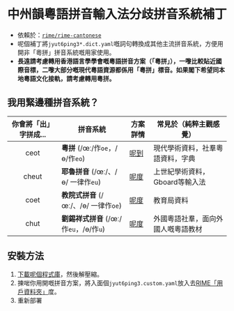 # 中州韻粵語拼音輸入法分歧拼音系統補丁
* 依賴於：[`rime/rime-cantonese`](github.com/rime/rime-cantonese)
* 呢個補丁將`jyut6ping3*.dict.yaml`嘅詞句轉換成其他主流拼音系統，方便用開非「粵拼」拼音系統嘅用家使用。
* **長遠請考慮轉用香港語言學學會嘅粵語拼音方案（「粵拼」），一嚟比較貼近國際音標，二嚟大部分嘅現代粵語資源都係用「粵拼」標音。如果閣下希望同本地粵語文化接軌，請考慮轉用粵拼。**

## 我用緊邊種拼音系統？
 你會將「出」字拼成... | 拼音系統  | 方案詳情 | 常見於（純粹主觀感覺）
 :-------------: | ------------- | --------- | --------
 ceot       | **粵拼** (/œː/作`oe`，/ɵ/作`eo`)| [呢到](https://zh.wikipedia.org/zh-hk/%E9%A6%99%E6%B8%AF%E8%AA%9E%E8%A8%80%E5%AD%B8%E5%AD%B8%E6%9C%83%E7%B2%B5%E8%AA%9E%E6%8B%BC%E9%9F%B3%E6%96%B9%E6%A1%88) | 現代學術資料，社羣粵語資料，字典
 cheut      | **耶魯拼音** (/œː/、/ɵ/ 一律作`eu`)| [呢度](https://zh.wikipedia.org/wiki/%E8%80%B6%E9%AD%AF%E6%8B%BC%E9%9F%B3#%E7%B2%A4%E8%AF%AD%E8%80%B6%E9%B2%81%E6%8B%BC%E9%9F%B3) | 上世紀學術資料，Gboard等輸入法
 coet       | **教院式拼音** (/œː/、/ɵ/ 一律作`oe`)| [呢度](https://zh.wikipedia.org/wiki/%E6%95%99%E8%82%B2%E5%AD%B8%E9%99%A2%E6%8B%BC%E9%9F%B3%E6%96%B9%E6%A1%88) | 教育局資料
 chut       | **劉錫祥式拼音** (/œː/作`eu`，/ɵ/作`u`) | [呢度](https://zh.wikipedia.org/wiki/%E5%8A%89%E9%8C%AB%E7%A5%A5%E6%8B%BC%E9%9F%B3) | 外國粵語社羣，面向外國人嘅粵語教材

## 安裝方法
1. [下載呢個程式庫](https://github.com/tanxpyox/rime-cantonese-schemes/archive/master.zip)，然後解壓縮。
2. 揀啱你用開嘅拼音方案，將入面個`jyut6ping3.custom.yaml`放入去[RIME「用戶資料夾」](https://github.com/rime/home/wiki/UserData)度。
3. 重新部署
